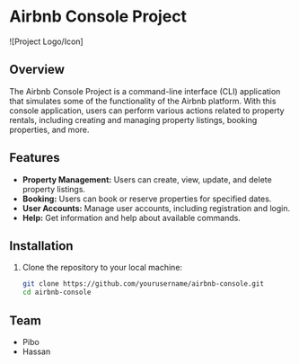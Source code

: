# Airbnb Console Project

![Project Logo/Icon]

## Overview

The Airbnb Console Project is a command-line interface (CLI) application that simulates some of the functionality of the Airbnb platform. With this console application, users can perform various actions related to property rentals, including creating and managing property listings, booking properties, and more.

## Features

- **Property Management:** Users can create, view, update, and delete property listings.
- **Booking:** Users can book or reserve properties for specified dates.
- **User Accounts:** Manage user accounts, including registration and login.
- **Help:** Get information and help about available commands.

## Installation

1. Clone the repository to your local machine:

   ```bash
   git clone https://github.com/yourusername/airbnb-console.git
   cd airbnb-console

## Team
- Pibo
- Hassan
